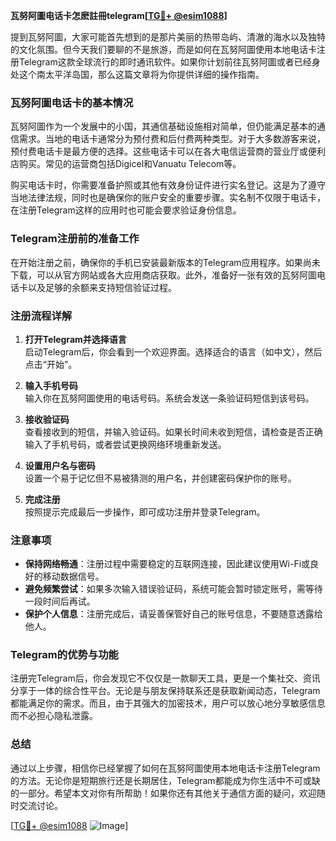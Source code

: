 **瓦努阿圖电话卡怎麽註冊telegram[[TG💪+ @esim1088](https://t.me/s/esim1088)]**

提到瓦努阿圖，大家可能首先想到的是那片美丽的热带岛屿、清澈的海水以及独特的文化氛围。但今天我们要聊的不是旅游，而是如何在瓦努阿圖使用本地电话卡注册Telegram这款全球流行的即时通讯软件。如果你计划前往瓦努阿圖或者已经身处这个南太平洋岛国，那么这篇文章将为你提供详细的操作指南。

### 瓦努阿圖电话卡的基本情况

瓦努阿圖作为一个发展中的小国，其通信基础设施相对简单，但仍能满足基本的通信需求。当地的电话卡通常分为预付费和后付费两种类型。对于大多数游客来说，预付费电话卡是最方便的选择。这些电话卡可以在各大电信运营商的营业厅或便利店购买。常见的运营商包括Digicel和Vanuatu Telecom等。

购买电话卡时，你需要准备护照或其他有效身份证件进行实名登记。这是为了遵守当地法律法规，同时也是确保你的账户安全的重要步骤。实名制不仅限于电话卡，在注册Telegram这样的应用时也可能会要求验证身份信息。

### Telegram注册前的准备工作

在开始注册之前，确保你的手机已安装最新版本的Telegram应用程序。如果尚未下载，可以从官方网站或各大应用商店获取。此外，准备好一张有效的瓦努阿圖电话卡以及足够的余额来支持短信验证过程。

### 注册流程详解

1. **打开Telegram并选择语言**  
   启动Telegram后，你会看到一个欢迎界面。选择适合的语言（如中文），然后点击“开始”。

2. **输入手机号码**  
   输入你在瓦努阿圖使用的电话号码。系统会发送一条验证码短信到该号码。

3. **接收验证码**  
   查看接收到的短信，并输入验证码。如果长时间未收到短信，请检查是否正确输入了手机号码，或者尝试更换网络环境重新发送。

4. **设置用户名与密码**  
   设置一个易于记忆但不易被猜测的用户名，并创建密码保护你的账号。

5. **完成注册**  
   按照提示完成最后一步操作，即可成功注册并登录Telegram。

### 注意事项

- **保持网络畅通**：注册过程中需要稳定的互联网连接，因此建议使用Wi-Fi或良好的移动数据信号。
- **避免频繁尝试**：如果多次输入错误验证码，系统可能会暂时锁定账号，需等待一段时间后再试。
- **保护个人信息**：注册完成后，请妥善保管好自己的账号信息，不要随意透露给他人。

### Telegram的优势与功能

注册完Telegram后，你会发现它不仅仅是一款聊天工具，更是一个集社交、资讯分享于一体的综合性平台。无论是与朋友保持联系还是获取新闻动态，Telegram都能满足你的需求。而且，由于其强大的加密技术，用户可以放心地分享敏感信息而不必担心隐私泄露。

### 总结

通过以上步骤，相信你已经掌握了如何在瓦努阿圖使用本地电话卡注册Telegram的方法。无论你是短期旅行还是长期居住，Telegram都能成为你生活中不可或缺的一部分。希望本文对你有所帮助！如果你还有其他关于通信方面的疑问，欢迎随时交流讨论。

[[TG💪+ @esim1088](https://t.me/s/esim1088) ![Image](https://i.postimg.cc/4NQfJmqS/Snipaste-2025-05-13-00-14-12.png)]